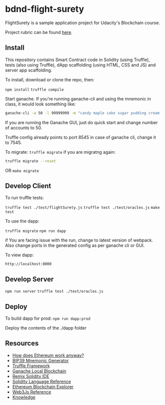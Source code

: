 # bdnd-flight-surety

FlightSurety is a sample application project for Udacity's Blockchain course.

Project rubric can be found [here](https://review.udacity.com/#!/rubrics/1711/view).

## Install

This repository contains Smart Contract code in Solidity (using Truffle), tests (also using Truffle), dApp scaffolding (using HTML, CSS and JS) and server app scaffolding.

To install, download or clone the repo, then:

`npm install`
`truffle compile`

Start ganache. If you're running ganache-cli and using the mnemonic in class, it would look something like:

```bash
ganache-cli -a 50 -l 99999999 -m "candy maple cake sugar pudding cream honey rich smooth crumble sweet treat"
```

If you are running the Ganache GUI, just do quick start and change number of accounts to 50.

Truffle config already points to port 8545 in case of ganache cli, change it to 7545.

To migrate:
`truffle migrate`
if you are migratng again:
```bash
truffle migrate --reset
```

OR 
`make migrate`

## Develop Client

To run truffle tests:

`truffle test ./test/flightSurety.js`
`truffle test ./test/oracles.js`
`make test`

To use the dapp:

`truffle migrate`
`npm run dapp`

if You are facing issue with the run, change to latest version of webpack. Also change ports in the generated config as per ganache cli or GUI.

To view dapp:

`http://localhost:8000`

## Develop Server

`npm run server`
`truffle test ./test/oracles.js`

## Deploy

To build dapp for prod:
`npm run dapp:prod`

Deploy the contents of the ./dapp folder

## Resources

* [How does Ethereum work anyway?](https://medium.com/@preethikasireddy/how-does-ethereum-work-anyway-22d1df506369)
* [BIP39 Mnemonic Generator](https://iancoleman.io/bip39/)
* [Truffle Framework](http://truffleframework.com/)
* [Ganache Local Blockchain](http://truffleframework.com/ganache/)
* [Remix Solidity IDE](https://remix.ethereum.org/)
* [Solidity Language Reference](http://solidity.readthedocs.io/en/v0.4.24/)
* [Ethereum Blockchain Explorer](https://etherscan.io/)
* [Web3Js Reference](https://github.com/ethereum/wiki/wiki/JavaScript-API)
* [Knowledge](https://knowledge.udacity.com/questions/125065)